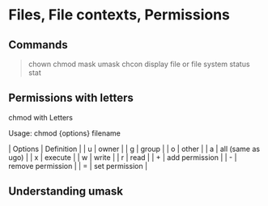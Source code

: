 # Files, File contexts, Permissions


## Commands

> chown
> chmod
> mask
> umask
> chcon
display file or file system status
> stat

## Permissions with letters

chmod with Letters

Usage: chmod {options} filename

| Options | Definition          |
| u       | owner               |
| g       | group               |
| o       | other               |
| a       | all (same as ugo)   |
| x       | execute             |
| w       | write               |
| r       | read                |
| +       | add permission      |
| -       | remove permission   |
| =       | set permission      |

## Understanding umask


